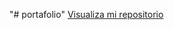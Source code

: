 "# portafolio" 
<a href="https://luzdalis-lopez.github.io/portafolio/">Visualiza mi repositorio</a>
